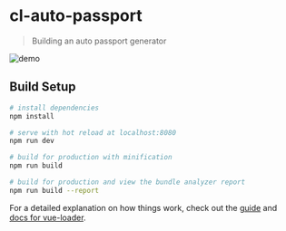 # cl-auto-passport

> Building an auto passport generator

![demo](https://user-images.githubusercontent.com/19610753/41920788-55c576e8-7959-11e8-9332-780735e6d8e5.png)

## Build Setup

```bash
# install dependencies
npm install

# serve with hot reload at localhost:8080
npm run dev

# build for production with minification
npm run build

# build for production and view the bundle analyzer report
npm run build --report
```

For a detailed explanation on how things work, check out the [guide](http://vuejs-templates.github.io/webpack/) and [docs for vue-loader](http://vuejs.github.io/vue-loader).
